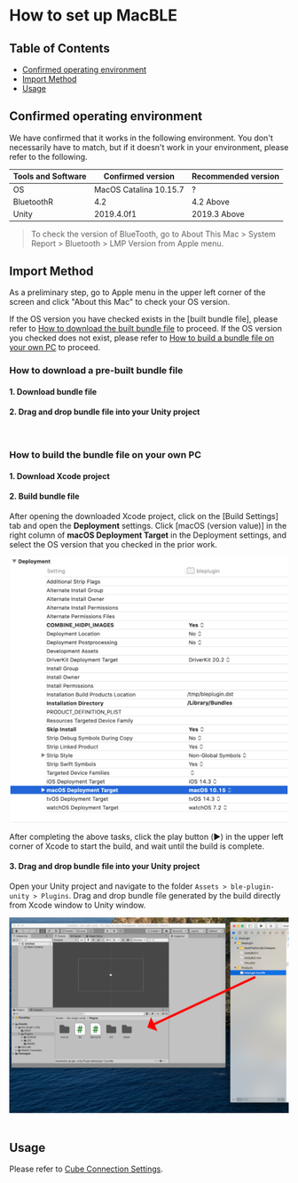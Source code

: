 # How to set up MacBLE

## Table of Contents

- [Confirmed operating environment](usage_macble.md#confirmed-operating-environment)
- [Import Method](usage_macble.md#import-method)
- [Usage](usage_macble.md#usage)

## Confirmed operating environment

We have confirmed that it works in the following environment. You don't necessarily have to match, but if it doesn't work in your environment, please refer to the following.

| Tools and Software | Confirmed version         | Recommended version          |
| -------------------- | ---------------------- | ----------------------- |
| OS                   | MacOS Catalina 10.15.7 | ? |
| BluetoothR            | 4.2             | 4.2 Above             |
| Unity                | 2019.4.0f1             | 2019.3 Above             |

> To check the version of BlueTooth, go to About This Mac > System Report > Bluetooth > LMP Version from Apple menu.

## Import Method

As a preliminary step, go to Apple menu in the upper left corner of the screen and click "About this Mac" to check your OS version.

If the OS version you have checked exists in the [built bundle file], please refer to [How to download the built bundle file](usage_macble.md#how-to-download-a-pre-built-bundle-file) to proceed.
If the OS version you checked does not exist, please refer to [How to build a bundle file on your own PC](usage_macble.md#how-to-build-the-bundle-file-on-your-own-pc) to proceed.


### How to download a pre-built bundle file

#### 1. Download bundle file

#### 2. Drag and drop bundle file into your Unity project

<br>

### How to build the bundle file on your own PC

#### 1. Download Xcode project

#### 2. Build bundle file

After opening the downloaded Xcode project, click on the [Build Settings] tab and open the <b>Deployment</b> settings.
Click [macOS (version value)] in the right column of <b>macOS Deployment Target</b> in the Deployment settings, and select the OS version that you checked in the prior work.

<div  align="center">
<img width=500 src="res/usage_macble/xcode_buildtarget.png"></img>
</div>

After completing the above tasks, click the play button (:arrow_forward:) in the upper left corner of Xcode to start the build, and wait until the build is complete.

#### 3. Drag and drop bundle file into your Unity project

Open your Unity project and navigate to the folder `Assets > ble-plugin-unity > Plugins`.
Drag and drop bundle file generated by the build directly from Xcode window to Unity window.

<div  align="center">
<img src="res/usage_macble/add_bundle.png"></img>
</div>

<br>

## Usage

Please refer to [Cube Connection Settings](usage_cube.md#4-cube-connection-settings).
